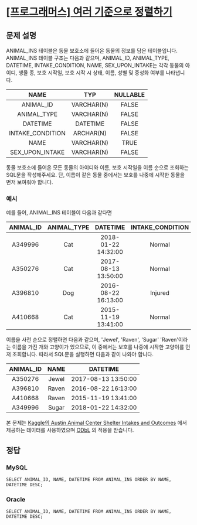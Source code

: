 # [\[프로그래머스\] 여러 기준으로 정렬하기](https://programmers.co.kr/learn/courses/30/lessons/59404)

## 문제 설명
ANIMAL_INS 테이블은 동물 보호소에 들어온 동물의 정보를 담은 테이블입니다. ANIMAL_INS 테이블 구조는 다음과 같으며, ANIMAL_ID, ANIMAL_TYPE, DATETIME, INTAKE_CONDITION, NAME, SEX_UPON_INTAKE는 각각 동물의 아이디, 생물 종, 보호 시작일, 보호 시작 시 상태, 이름, 성별 및 중성화 여부를 나타냅니다.

NAME | TYP | NULLABLE
:---: | :---: | :---:
ANIMAL_ID | VARCHAR(N) | FALSE
ANIMAL_TYPE | VARCHAR(N) | FALSE
DATETIME | DATETIME | FALSE
INTAKE_CONDITION	 | ARCHAR(N) | FALSE
NAME | VARCHAR(N) | TRUE
SEX_UPON_INTAKE | VARCHAR(N) | FALSE

동물 보호소에 들어온 모든 동물의 아이디와 이름, 보호 시작일을 이름 순으로 조회하는 SQL문을 작성해주세요. 단, 이름이 같은 동물 중에서는 보호를 나중에 시작한 동물을 먼저 보여줘야 합니다.

### 예시
예를 들어, ANIMAL_INS 테이블이 다음과 같다면

ANIMAL_ID | ANIMAL_TYPE | DATETIME | INTAKE_CONDITION | NAME | SEX_UPON_INTAKE
:---: | :---: | :---: | :---: | :---: | :---:
A349996 | Cat | 2018-01-22 14:32:00 | Normal | Sugar | Neutered Male
A350276 | Cat | 2017-08-13 13:50:00 | Normal | Jewel | Spayed Female
A396810 | Dog | 2016-08-22 16:13:00 | Injured | Raven | Spayed Female
A410668 | Cat | 2015-11-19 13:41:00 | Normal | Raven | Spayed Female

이름을 사전 순으로 정렬하면 다음과 같으며, 'Jewel', 'Raven', 'Sugar'
'Raven'이라는 이름을 가진 개와 고양이가 있으므로, 이 중에서는 보호를 나중에 시작한 고양이를 먼저 조회합니다.
따라서 SQL문을 실행하면 다음과 같이 나와야 합니다.

ANIMAL_ID | NAME | DATETIME
:---: | :---: | :---:
A350276 | Jewel | 2017-08-13 13:50:00
A396810 | Raven | 2016-08-22 16:13:00
A410668 | Raven | 2015-11-19 13:41:00
A349996 | Sugar | 2018-01-22 14:32:00

본 문제는 [Kaggle의 Austin Animal Center Shelter Intakes and Outcomes](https://www.kaggle.com/aaronschlegel/austin-animal-center-shelter-intakes-and-outcomes)
에서 제공하는 데이터를 사용하였으며 [ODbL](https://opendatacommons.org/licenses/odbl/1-0/) 의 적용을 받습니다.

## 정답

### MySQL
```mysql
SELECT ANIMAL_ID, NAME, DATETIME FROM ANIMAL_INS ORDER BY NAME, DATETIME DESC;
```

### Oracle
```oracle
SELECT ANIMAL_ID, NAME, DATETIME FROM ANIMAL_INS ORDER BY NAME, DATETIME DESC;
```
